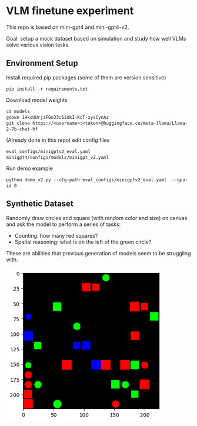 # VLM finetune experiment

This repo is based on mini-gpt4 and mini-gpt4-v2.

Goal: setup a mock dataset based on simulation and study how well VLMs solve various vision tasks.

## Environment Setup

Install required pip packages (some of them are version sensitive)
```
pip install -r requirements.txt
```

Download model weights
```
cd models
gdown 1HkoUUrjzFGn33cSiUkI-KcT-zysCynAz
git clone https://<username>:<token>@huggingface.co/meta-llama/Llama-2-7b-chat-hf
```

(Already done in this repo) edit config files
```
eval_configs/minigptv2_eval.yaml
minigpt4/configs/models/minigpt_v2.yaml
```

Run demo example
```
python demo_v2.py --cfg-path eval_configs/minigptv2_eval.yaml  --gpu-id 0
```

## Synthetic Dataset

Randomly draw circles and square (with random color and size) on canvas and ask the model to perform a series of tasks:

- Counting: how many red squares?
- Spatial reasoning: what is on the left of the green circle?

These are abilities that previous generation of models seem to be struggling with.

![synthetic_data](synthetic_data.png)
